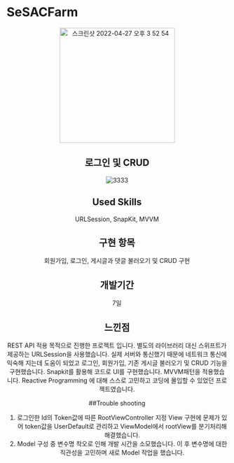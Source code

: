 # SeSACFarm

<div align="center">

  
<img width="263" alt="스크린샷 2022-04-27 오후 3 52 54" src="https://user-images.githubusercontent.com/56185581/165458977-a23defe4-d960-4f0b-9192-a608127bb945.png">

  ## 로그인 및 CRUD
  
  ![3333](https://user-images.githubusercontent.com/56185581/165773778-2ed9ec8b-5ad0-4bf2-b1c8-4b30bf92e6ed.gif)

  
  ## Used Skills
  URLSession, SnapKit, MVVM
  
  ## 구현 항목
  회원가입, 로그인, 게시글과 댓글 불러오기 및 CRUD 구현
  
  ## 개발기간
  7일
  
  ## 느낀점
  REST API 적용 목적으로 진행한 프로젝트 입니다.
별도의 라이브러리 대신 스위프트가 제공하는 URLSession을 사용했습니다.
실제 서버와 통신했기 때문에 네트워크 통신에 익숙해 지는데 도움이 되었고
로그인, 회원가입, 기존 게시글 불러오기 및 CRUD 기능을 구현했습니다.
Snapkit를 활용해 코드로 UI를 구현했습니다.
MVVM패턴을 적용했습니다.
Reactive Programming 에 대해 스스로 고민하고
코딩에 몰입할 수 있었던 프로젝트였습니다.
  
  ##Trouble shooting
  
  1. 로그인한 Id의 Token값에 따른 RootViewController 지정
View 구현에 문제가 있어 token값을 UserDefault로 관리하고
ViewModel에서 rootView를 분기처리해 해결했습니다.
2. Model 구성 중 변수명 착오로 인해 개발 시간을 소모했습니다.
이 후 변수명에 대한 직관성을 고민하며 새로 Model 작업을 했습니다.
  
  </div>
